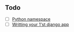 ## Todo 

- [ ] [Python namespace](https://realpython.com/python-namespaces-scope/)
- [ ] [Writting your 1'st django app](https://docs.djangoproject.com/en/3.1/intro/tutorial01/)